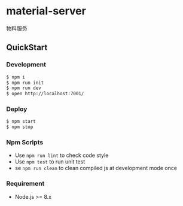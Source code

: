 # material-server

物料服务

## QuickStart

### Development

```bash
$ npm i
$ npm run init
$ npm run dev
$ open http://localhost:7001/
```

### Deploy

```bash
$ npm start
$ npm stop
```

### Npm Scripts

- Use `npm run lint` to check code style
- Use `npm test` to run unit test
- se `npm run clean` to clean compiled js at development mode once

### Requirement

- Node.js >= 8.x
